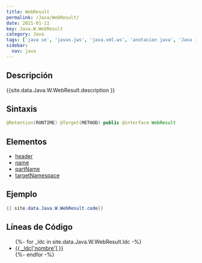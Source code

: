 ```yaml
---
title: WebResult
permalink: /Java/WebResult/
date: 2021-01-11
key: Java.W.WebResult
category: Java
tags: ['java se', 'javax.jws', 'java.xml.ws', 'anotacion java', 'Java 1.6']
sidebar: 
  nav: java
---
```


## Descripción
{{site.data.Java.W.WebResult.description }}

## Sintaxis
~~~java
@Retention(RUNTIME) @Target(METHOD) public @interface WebResult
~~~

## Elementos
* [header](/Java/WebResult/header/)
* [name](/Java/WebResult/name/)
* [partName](/Java/WebResult/partName/)
* [targetNamespace](/Java/WebResult/targetNamespace/)

## Ejemplo
~~~java
{{ site.data.Java.W.WebResult.code}}
~~~

## Líneas de Código
<ul>
{%- for _ldc in site.data.Java.W.WebResult.ldc -%}
   <li>
       <a href="{{_ldc['url'] }}">{{ _ldc['nombre'] }}</a>
   </li>
{%- endfor -%}
</ul>
